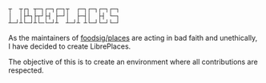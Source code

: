 ```
┬  ┬┌┐ ┬─┐┌─┐┌─┐┬  ┌─┐┌─┐┌─┐┌─┐
│  │├┴┐├┬┘├┤ ├─┘│  ├─┤│  ├┤ └─┐
┴─┘┴└─┘┴└─└─┘┴  ┴─┘┴ ┴└─┘└─┘└─┘
```

As the maintainers of [foodsig/places](https://github.com/foodsig/places) are acting in bad faith and unethically, I have decided to create LibrePlaces.

The objective of this is to create an environment where all contributions are respected.
